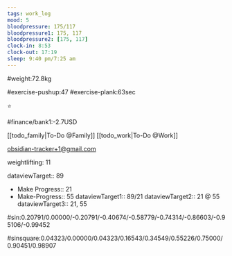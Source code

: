 ```yaml
---
tags: work_log
mood: 5
bloodpressure: 175/117
bloodpressure1: 175, 117
bloodpressure2: [175, 117]
clock-in: 8:53
clock-out: 17:19
sleep: 9:40 pm/7:25 am
---
```


#weight:72.8kg

#exercise-pushup:47
#exercise-plank:63sec


⭐


#finance/bank1:-2.7USD

[[todo_family|To-Do @Family]]
[[todo_work|To-Do @Work]]

obsidian-tracker+1@gmail.com

weightlifting: 11

dataviewTarget:: 89
- Make Progress:: 21
- Make-Progress:: 55
dataviewTarget1:: 89/21
dataviewTarget2:: 21 @ 55
dataviewTarget3:: 21, 55

#sin:0.20791/0.00000/-0.20791/-0.40674/-0.58779/-0.74314/-0.86603/-0.95106/-0.99452

#sinsquare:0.04323/0.00000/0.04323/0.16543/0.34549/0.55226/0.75000/0.90451/0.98907

